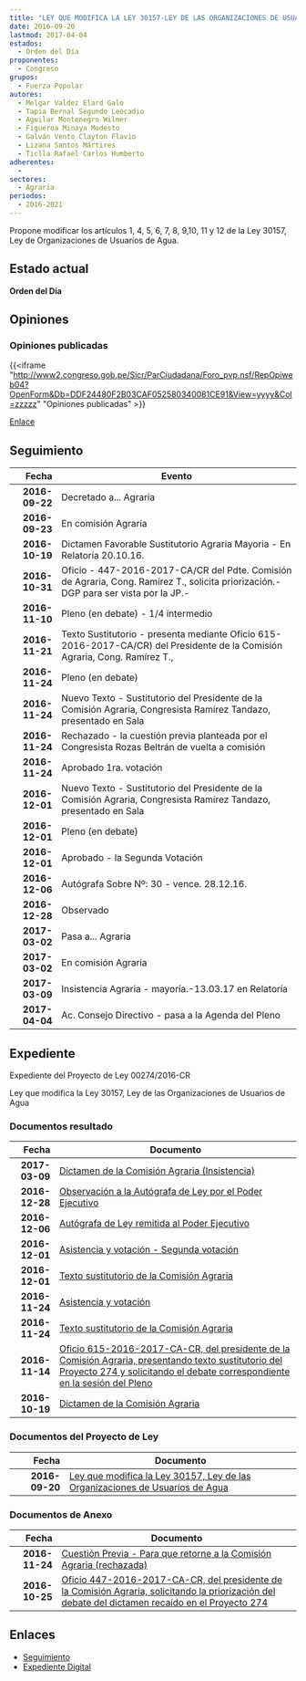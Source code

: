 ```yaml
---
title: "LEY QUE MODIFICA LA LEY 30157-LEY DE LAS ORGANIZACIONES DE USUARIOS DE AGUA"
date: 2016-09-20
lastmod: 2017-04-04
estados: 
  - Orden del Día
proponentes: 
  - Congreso
grupos: 
  - Fuerza Popular
autores: 
  - Melgar Valdez Elard Galo
  - Tapia Bernal Segundo Leocadio
  - Aguilar Montenegro Wilmer
  - Figueroa Minaya Modesto
  - Galván Vento Clayton Flavio
  - Lizana Santos Mártires
  - Ticlla Rafael Carlos Humberto
adherentes: 
  - 
sectores: 
  - Agraria
periodos: 
  - 2016-2021
---
```


Propone modificar los artículos 1, 4, 5, 6, 7, 8, 9,10, 11 y 12 de la Ley 30157, Ley de Organizaciones de Usuarios de Agua.


## Estado actual

**Orden del Día**

## Opiniones

### Opiniones publicadas

{{<iframe "http://www2.congreso.gob.pe/Sicr/ParCiudadana/Foro_pvp.nsf/RepOpiweb04?OpenForm&Db=DDF24480F2B03CAF052580340081CE91&View=yyyy&Col=zzzzz" "Opiniones publicadas" >}}

[Enlace](http://www2.congreso.gob.pe/Sicr/ParCiudadana/Foro_pvp.nsf/RepOpiweb04?OpenForm&Db=DDF24480F2B03CAF052580340081CE91&View=yyyy&Col=zzzzz)

## Seguimiento

| Fecha | Evento |
|------:|--------|
| **2016-09-22** | Decretado a... Agraria|
| **2016-09-23** | En comisión Agraria|
| **2016-10-19** | Dictamen Favorable Sustitutorio Agraria Mayoria - En Relatoría 20.10.16.|
| **2016-10-31** | Oficio - 447-2016-2017-CA/CR del Pdte. Comisión de Agraria, Cong. Ramírez T., solicita priorización.-DGP para ser vista por la JP.-|
| **2016-11-10** | Pleno (en debate) - 1/4 intermedio|
| **2016-11-21** | Texto Sustitutorio - presenta mediante Oficio 615-2016-2017-CA/CR) del Presidente de la Comisión Agraria, Cong. Ramírez T.,|
| **2016-11-24** | Pleno (en debate)|
| **2016-11-24** | Nuevo Texto - Sustitutorio del Presidente de la Comisión Agraria, Congresista Ramírez Tandazo, presentado en Sala|
| **2016-11-24** | Rechazado - la cuestión previa planteada por el Congresista Rozas Beltrán de vuelta a comisión|
| **2016-11-24** | Aprobado 1ra. votación|
| **2016-12-01** | Nuevo Texto - Sustitutorio del Presidente de la Comisión Agraria, Congresista Ramírez Tandazo, presentado en Sala|
| **2016-12-01** | Pleno (en debate)|
| **2016-12-01** | Aprobado - la Segunda Votación|
| **2016-12-06** | Autógrafa Sobre Nº: 30 - vence. 28.12.16.|
| **2016-12-28** | Observado|
| **2017-03-02** | Pasa a... Agraria|
| **2017-03-02** | En comisión Agraria|
| **2017-03-09** | Insistencia Agraria - mayoría.-13.03.17 en Relatoría|
| **2017-04-04** | Ac. Consejo Directivo - pasa a la Agenda del Pleno|


## Expediente

Expediente del Proyecto de Ley 00274/2016-CR

Ley que modifica la Ley 30157, Ley de las Organizaciones de Usuarios de Agua


### Documentos resultado

| Fecha | Documento |
|------:|--------|
| **2017-03-09** | [Dictamen de la Comisión Agraria (Insistencia)](http://www.leyes.congreso.gob.pe/Documentos/2016_2021/Dictamenes/Proyectos_de_Ley/00274DC01MAY20170309.pdf) |
| **2016-12-28** | [Observación a la Autógrafa de Ley por el Poder Ejecutivo](http://www.leyes.congreso.gob.pe/Documentos/2016_2021/Observacion_a_la_Autografa/OBAU0027420161228..pdf) |
| **2016-12-06** | [Autógrafa de Ley remitida al Poder Ejecutivo](http://www.leyes.congreso.gob.pe/Documentos/2016_2021/Autografas/Ley_y_de_Resolucion_Legislativa/AU0027420161206.pdf) |
| **2016-12-01** | [Asistencia y votación - Segunda votación](http://www.leyes.congreso.gob.pe/Documentos/2016_2021/Asistencia_y_Votacion/Proyectos_de_Ley/AVS0027420161201.pdf) |
| **2016-12-01** | [Texto sustitutorio de la Comisión Agraria](http://www.leyes.congreso.gob.pe/Documentos/2016_2021/Texto_Sustitutorio/Proyectos_de_Ley/TS0027420161201.pdf) |
| **2016-11-24** | [Asistencia y votación](http://www.leyes.congreso.gob.pe/Documentos/2016_2021/Asistencia_y_Votacion/Proyectos_de_Ley/AV0027420161124.pdf) |
| **2016-11-24** | [Texto sustitutorio de la Comisión Agraria](http://www.leyes.congreso.gob.pe/Documentos/2016_2021/Texto_Sustitutorio/Proyectos_de_Ley/TS0027420161124.pdf) |
| **2016-11-14** | [Oficio 615-2016-2017-CA-CR, del presidente de la Comisión Agraria, presentando texto sustitutorio del Proyecto 274 y solicitando el debate correspondiente en la sesión del Pleno](http://www.leyes.congreso.gob.pe/Documentos/2016_2021/Oficios/Comisiones_Ordinarias/OFICIO-615-2016-2017-CA-CR-1.pdf) |
| **2016-10-19** | [Dictamen de la Comisión Agraria](http://www.leyes.congreso.gob.pe/Documentos/2016_2021/Dictamenes/Proyectos_de_Ley/00274DC01MAY20161019.pdf) |

### Documentos del Proyecto de Ley

| Fecha | Documento |
|------:|--------|
| **2016-09-20** | [Ley que modifica la Ley 30157, Ley de las Organizaciones de Usuarios de Agua](http://www.leyes.congreso.gob.pe/Documentos/2016_2021/Proyectos_de_Ley_y_de_Resoluciones_Legislativas/PL0027420160920..pdf) |

### Documentos de Anexo

| Fecha | Documento |
|------:|--------|
| **2016-11-24** | [Cuestión Previa - Para que retorne a la Comisión Agraria (rechazada)](http://www.leyes.congreso.gob.pe/Documentos/2016_2021/Asistencia_y_Votacion/Proyectos_de_Ley/AVC0027420161124.pdf) |
| **2016-10-25** | [Oficio 447-2016-2017-CA-CR, del presidente de la Comisión Agraria, solicitando la priorización del debate del dictamen recaído en el Proyecto 274](http://www.leyes.congreso.gob.pe/Documentos/2016_2021/Oficios/Comisiones_Ordinarias/OFICIO-447-2016-2017-CA-CR.pdf) |

## Enlaces 

- [Seguimiento](http://www2.congreso.gob.pe/Sicr/TraDocEstProc/CLProLey2016.nsf/f7fff46988ca05b1052578e100829cc7/ac926718a708a15005258035005469ad?OpenDocument)
- [Expediente Digital](http://www2.congreso.gob.pehttp://www2.congreso.gob.pe/Sicr/TraDocEstProc/CLProLey2016.nsf/f7fff46988ca05b1052578e100829cc7/ac926718a708a15005258035005469ad?OpenDocument&Click=05257FB7005EB655.eb71d0cf91d8294e05256cdf006b5706/$Body/0.1C6C)

